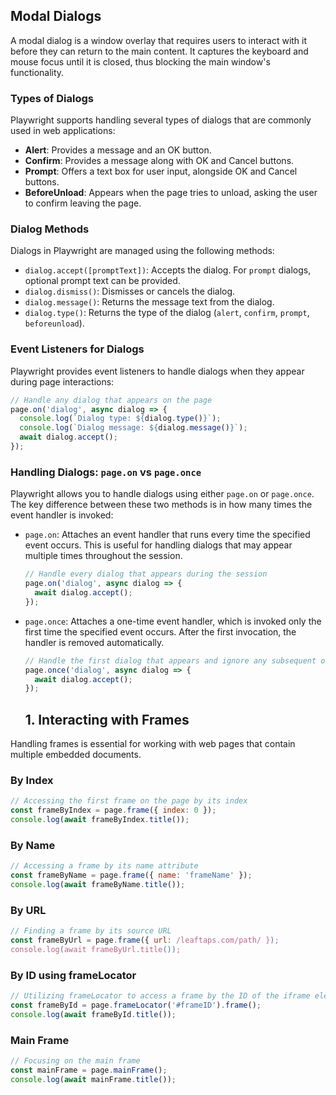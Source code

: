## Modal Dialogs

A modal dialog is a window overlay that requires users to interact with it before they can return to the main content. It captures the keyboard and mouse focus until it is closed, thus blocking the main window's functionality.

### Types of Dialogs

Playwright supports handling several types of dialogs that are commonly used in web applications:
- **Alert**: Provides a message and an OK button.
- **Confirm**: Provides a message along with OK and Cancel buttons.
- **Prompt**: Offers a text box for user input, alongside OK and Cancel buttons.
- **BeforeUnload**: Appears when the page tries to unload, asking the user to confirm leaving the page.

### Dialog Methods

Dialogs in Playwright are managed using the following methods:
- `dialog.accept([promptText])`: Accepts the dialog. For `prompt` dialogs, optional prompt text can be provided.
- `dialog.dismiss()`: Dismisses or cancels the dialog.
- `dialog.message()`: Returns the message text from the dialog.
- `dialog.type()`: Returns the type of the dialog (`alert`, `confirm`, `prompt`, `beforeunload`).

### Event Listeners for Dialogs

Playwright provides event listeners to handle dialogs when they appear during page interactions:

```javascript
// Handle any dialog that appears on the page
page.on('dialog', async dialog => {
  console.log(`Dialog type: ${dialog.type()}`);
  console.log(`Dialog message: ${dialog.message()}`);
  await dialog.accept();
});
```

### Handling Dialogs: `page.on` vs `page.once`

Playwright allows you to handle dialogs using either `page.on` or `page.once`. The key difference between these two methods is in how many times the event handler is invoked:

- `page.on`: Attaches an event handler that runs every time the specified event occurs. This is useful for handling dialogs that may appear multiple times throughout the session.
  
  ```javascript
  // Handle every dialog that appears during the session
  page.on('dialog', async dialog => {
    await dialog.accept();
  });
  ```

- `page.once`: Attaches a one-time event handler, which is invoked only the first time the specified event occurs. After the first invocation, the handler is removed automatically.

  ```javascript
  // Handle the first dialog that appears and ignore any subsequent ones
  page.once('dialog', async dialog => {
    await dialog.accept();
  });
  ```

  ## 1. Interacting with Frames

Handling frames is essential for working with web pages that contain multiple embedded documents.

### By Index

```javascript
// Accessing the first frame on the page by its index
const frameByIndex = page.frame({ index: 0 });
console.log(await frameByIndex.title());
```

### By Name

```javascript
// Accessing a frame by its name attribute
const frameByName = page.frame({ name: 'frameName' });
console.log(await frameByName.title());
```

### By URL

```javascript
// Finding a frame by its source URL
const frameByUrl = page.frame({ url: /leaftaps.com/path/ });
console.log(await frameByUrl.title());
```

### By ID using frameLocator

```javascript
// Utilizing frameLocator to access a frame by the ID of the iframe element
const frameById = page.frameLocator('#frameID').frame();
console.log(await frameById.title());
```

### Main Frame

```javascript
// Focusing on the main frame
const mainFrame = page.mainFrame();
console.log(await mainFrame.title());